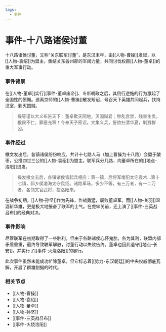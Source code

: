 ```yaml
---
tags:
  - 事件
---
```

# 事件-十八路诸侯讨董

十八路诸侯讨董，又称“关东联军讨董”，是东汉末年，由[[人物-曹操]]发起，以[[人物-袁绍]]为盟主，集结关东各州郡的军阀力量，共同讨伐权臣[[人物-董卓]]的重大军事行动。

### 事件背景

在[[人物-董卓]]实行[[事件-董卓废帝]]、专断朝政之后，其倒行逆施的行为激起了全国性的愤慨。逃离京师的[[人物-曹操]]散发矫诏，号召天下英雄共同起兵，扶持汉室，剿灭国贼。

> 操等谨以大义布告天下：董卓欺天罔地，灭国弑君；秽乱宫禁，残害生灵。狠戾不仁，罪恶充积！今奉天子密诏，大集义兵，誓欲扫清华夏，剿戮群凶。

### 事件经过

檄文发出后，各镇诸侯纷纷响应，共计十七路人马（加上曹操为十八路）会盟于酸枣，公推四世三公的[[人物-袁绍]]为盟主。联军兵分几路，向董卓所在的[[地点-洛阳]]进发。

> 操发檄文去后，各镇诸侯皆起兵相应：第一镇，后将军南阳太守袁术...第十七镇，祁乡侯渤海太守袁绍。诸路军马，多少不等，有三万者，有一二万者，各领文官武将，投洛阳来。

在战争初期，[[人物-孙坚]]作为先锋，作战勇猛，屡败董卓军。而[[人物-关羽]]温酒斩华雄，更是极大地振奋了联军的士气。在虎牢关前，还上演了[[事件-三英战吕布]]的经典对决。

### 事件影响

尽管联军在初期取得了一些胜利，但由于各路诸侯心怀鬼胎，各为其利，联盟内部矛盾重重，最终导致联军解散，讨董行动以失败告终。董卓也因此退守[[地点-长安]]，并实行了[[事件-火烧洛阳]]的暴行。

此次事件虽然未能成功铲除董卓，但它标志着[[势力-东汉朝廷]]的中央权威彻底瓦解，开启了群雄割据的时代。

### 相关节点
- [[人物-曹操]]
- [[人物-袁绍]]
- [[人物-董卓]]
- [[人物-孙坚]]
- [[事件-三英战吕布]]
- [[事件-火烧洛阳]]
